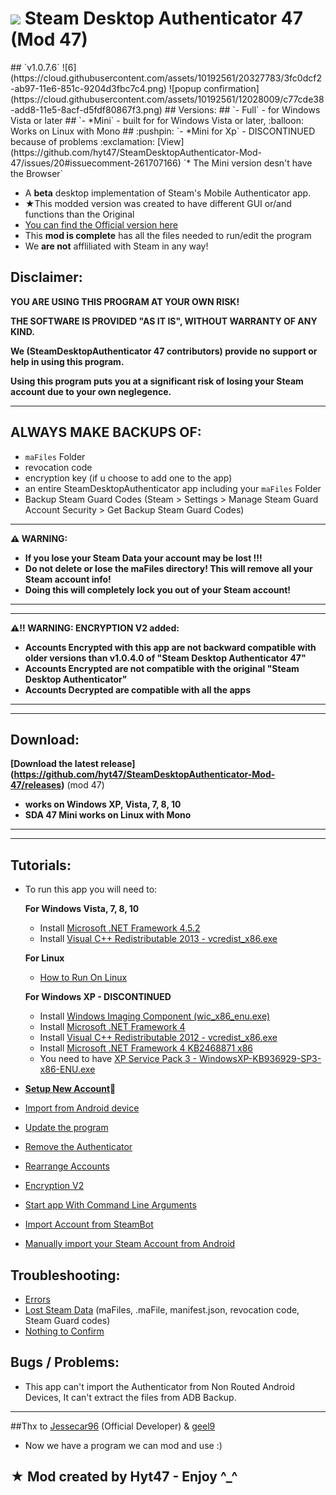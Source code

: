 
<h1>
  <img  src="https://cloud.githubusercontent.com/assets/10192561/11917935/2e64a3da-a724-11e5-9df5-44961fd169ee.png"/>
  Steam Desktop Authenticator 47 (Mod 47)</a>
</h1>
## `v1.0.7.6`
![6](https://cloud.githubusercontent.com/assets/10192561/20327783/3fc0dcf2-ab97-11e6-851c-9204d3fbc7c4.png)
![popup confirmation](https://cloud.githubusercontent.com/assets/10192561/12028009/c77cde38-add8-11e5-8acf-d5fdf80867f3.png)
## Versions:
## `- Full` - for Windows Vista or later
## `- *Mini` - built for for Windows Vista or later, :balloon: Works on Linux with Mono
## :pushpin: `- *Mini for Xp` - DISCONTINUED because of problems :exclamation: [View](https://github.com/hyt47/SteamDesktopAuthenticator-Mod-47/issues/20#issuecomment-261707166)
`* The Mini version desn't have the Browser`

- A **beta** desktop implementation of Steam's Mobile Authenticator app.
- ★This modded version was created to have different GUI or/and  functions than the Original
- [You can find the Official version here](https://github.com/Jessecar96/SteamDesktopAuthenticator)
- This **mod is complete** has all the files needed to run/edit the program
- We **are not** affliliated with Steam in any way!

## Disclaimer:
**YOU ARE USING THIS PROGRAM AT YOUR OWN RISK!**

**THE SOFTWARE IS PROVIDED "AS IT IS", WITHOUT WARRANTY OF ANY KIND.**

**We (SteamDesktopAuthenticator 47 contributors) provide no support or help in using this program.**

**Using this program puts you at a significant risk of losing your Steam account due to your own neglegence.**

--------------------

## ALWAYS MAKE BACKUPS OF:
- `maFiles` Folder
- revocation code
- encryption key (if u choose to add one to the app)
- an entire SteamDesktopAuthenticator app including your `maFiles` Folder
- Backup Steam Guard Codes (Steam > Settings > Manage Steam Guard Account Security > Get Backup Steam Guard Codes)

--------------------

**:warning: WARNING:**
  - **If you lose your Steam Data your account may be lost !!!**
  - **Do not delete or lose the maFiles directory! This will remove all your Steam account info!**
  - **Doing this will completely lock you out of your Steam account!**
  
--------------------
--------------------

**:warning::bangbang: WARNING: ENCRYPTION V2 added:**
  - **Accounts Encrypted with this app are not backward compatible with older versions than v1.0.4.0 of "Steam Desktop Authenticator 47"**
  - **Accounts Encrypted are not compatible with the original "Steam Desktop Authenticator"**
  - **Accounts Decrypted are compatible with all the apps**
  
--------------------
--------------------

## Download:

**[Download the latest release] (https://github.com/hyt47/SteamDesktopAuthenticator-Mod-47/releases)** (mod 47)
- **works on Windows XP, Vista, 7, 8, 10**
- **SDA 47 Mini works on Linux with Mono**
--------------------
--------------------

## Tutorials:
- To run this app you will need to:
    
    **For Windows Vista, 7, 8, 10**
    - Install [Microsoft .NET Framework 4.5.2](https://www.microsoft.com/en-us/download/details.aspx?id=42643)
    - Install [Visual C++ Redistributable 2013 - vcredist_x86.exe](https://www.microsoft.com/en-us/download/details.aspx?id=40784)

    **For Linux**
    - [How to Run On Linux](https://github.com/hyt47/SteamDesktopAuthenticator-Mod-47/wiki/How-to-Run-on-Linux)

    **For Windows XP - DISCONTINUED**
    - Install [Windows Imaging Component (wic_x86_enu.exe)](https://www.microsoft.com/en-us/download/details.aspx?id=32)
    - Install [Microsoft .NET Framework 4](https://www.microsoft.com/en-us/download/details.aspx?id=17851)
    - Install [Visual C++ Redistributable 2012 - vcredist_x86.exe](https://www.microsoft.com/en-us/download/details.aspx?id=30679)
    - Install [Microsoft .NET Framework 4 KB2468871 x86](https://www.microsoft.com/en-us/download/details.aspx?id=3556)
    - You need to have [XP Service Pack 3 - WindowsXP-KB936929-SP3-x86-ENU.exe](https://github.com/hyt47/SteamDesktopAuthenticator-Mod-47/releases/download/1.0.7.6/XP.Service.Pack.3.-.WindowsXP-KB936929-SP3-x86-ENU.exe.exe)

- **[Setup New Account](https://github.com/hyt47/SteamDesktopAuthenticator-Mod-47/wiki/Setup-New-Account-Tutorial):star2:**
- [Import from Android device](https://github.com/hyt47/SteamDesktopAuthenticator-Mod-47/wiki/Import-from-Android-Tutorial)
- [Update the program](https://github.com/hyt47/SteamDesktopAuthenticator-Mod-47/wiki/Update-the-program-Tutorial)
- [Remove the Authenticator](https://github.com/hyt47/SteamDesktopAuthenticator-Mod-47/wiki/Remove-the-Authenticator-Tutorial)
- [Rearrange Accounts](https://github.com/hyt47/SteamDesktopAuthenticator-Mod-47/wiki/Rearrange-Accounts)
- [Encryption V2](https://github.com/hyt47/SteamDesktopAuthenticator-Mod-47/wiki/Encryption-V2)
- [Start app With Command Line Arguments](https://github.com/hyt47/SteamDesktopAuthenticator-Mod-47/wiki/Start-app-With-Command-Line-Arguments)
- [Import Account from SteamBot](https://github.com/hyt47/SteamDesktopAuthenticator-Mod-47/wiki/Import-Account-from-SteamBot)
- [Manually import your Steam Account from Android](https://github.com/hyt47/SteamDesktopAuthenticator-Mod-47/wiki/Manually-import-your-Steam-Account-from-Android)

## Troubleshooting:
- [Errors](https://github.com/hyt47/SteamDesktopAuthenticator-Mod-47/wiki/Errors)
- [Lost Steam Data](https://github.com/hyt47/SteamDesktopAuthenticator-Mod-47/wiki/Lost-Steam-Data-Tutorial) (maFiles, .maFile, manifest.json, revocation code, Steam Guard codes)
- [Nothing to Confirm](https://github.com/hyt47/SteamDesktopAuthenticator-Mod-47/wiki/Nothing-to-Confirm)

## Bugs / Problems:
- This app can't import the Authenticator from Non Routed Android Devices, It can't extract the files from ADB Backup.

--------------------

##Thx to [Jessecar96](https://github.com/Jessecar96) (Official Developer) & [geel9](https://github.com/geel9)
- Now we have a program we can mod and use :)

## ★ Mod created by Hyt47 - Enjoy ^_^
